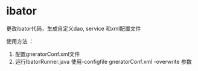 # ibator
更改ibator代码，生成自定义dao, service 和xml配置文件

使用方法 ：
1. 配置gneratorConf.xml文件
2. 运行IbatorRunner.java  使用-configfile gneratorConf.xml -overwrite 参数
